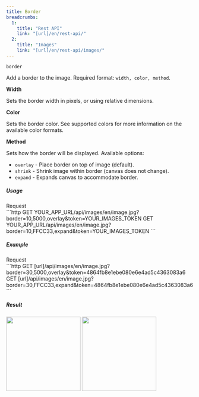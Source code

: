 ```yaml
---
title: Border
breadcrumbs:
  1:
    title: "Rest API"
    link: "[url]/en/rest-api/"
  2:
    title: "Images"
    link: "[url]/en/rest-api/images/"
---
```


`border`

Add a border to the image. Required format: `width, color, method`.

**Width**

Sets the border width in pixels, or using relative dimensions.

**Color**

Sets the border color. See supported colors for more information on the available color formats.

**Method**

Sets how the border will be displayed. Available options:

* `overlay` - Place border on top of image (default).
* `shrink` - Shrink image within border (canvas does not change).
* `expand` - Expands canvas to accommodate border.

##### Usage

<div class="file-header">Request</div>
```http
GET YOUR_APP_URL/api/images/en/image.jpg?border=10,5000,overlay&token=YOUR_IMAGES_TOKEN
GET YOUR_APP_URL/api/images/en/image.jpg?border=10,FFCC33,expand&token=YOUR_IMAGES_TOKEN
```

##### Example

<div class="file-header">Request</div>
```http
GET [url]/api/images/en/image.jpg?border=30,5000,overlay&token=4864fb8e1ebe080e6e4ad5c4363083a6
GET [url]/api/images/en/image.jpg?border=30,FFCC33,expand&token=4864fb8e1ebe080e6e4ad5c4363083a6
```

##### Result

<img width="200" class="inline" src="[url]/api/images/en/image.jpg?border=30,5000,overlay&token=4864fb8e1ebe080e6e4ad5c4363083a6">
<img width="200" class="inline" src="[url]/api/images/en/image.jpg?border=30,FFCC33,expand&token=4864fb8e1ebe080e6e4ad5c4363083a6">
